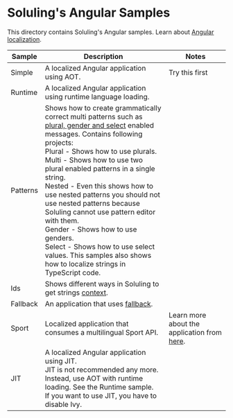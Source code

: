 # Soluling's Angular Samples

This directory contains Soluling's Angular samples. Learn about [Angular localization](https://www.soluling.com/Help/Angular/Index.htm).

| Sample   | Description                                                  | Notes                                                        |
| -------- | ------------------------------------------------------------ | ------------------------------------------------------------ |
| Simple   | A localized Angular application using AOT.                   | Try this first                                               |
| Runtime  | A localized Angular application using runtime language loading. |                                                              |
| Patterns | Shows how to create grammatically correct multi patterns such as [plural, gender and select](https://www.soluling.com/Help/Angular/Index.htm#Patterns) enabled messages. Contains following projects:<br/>Plural - Shows how to use plurals.<br/>Multi - Shows how to use two plural enabled patterns in a single string.<br/>Nested - Even this shows how to use nested patterns you should not use nested patterns because Soluling cannot use pattern editor with them.<br/>Gender - Shows how to use genders.<br/>Select - Shows how to use select values. This samples also shows how to localize strings in TypeScript code. |                                                              |
| Ids      | Shows different ways in Soluling to get strings [context](https://www.soluling.com/Help/Angular/Index.htm#Context). |                                                              |
| Fallback | An application that uses [fallback](https://www.soluling.com/Help/Fallback.htm). |                                                              |
| Sport    | Localized application that consumes a multilingual Sport API. | Learn more about the application from [here](https://www.soluling.com/Help/WebSample/Index.htm). |
| JIT      | A localized Angular application using JIT.<br/>JIT is not recommended any more. Instead, use AOT with runtime loading. See the Runtime sample.<br/>If you want to use JIT, you have to disable Ivy. |                                                              |

